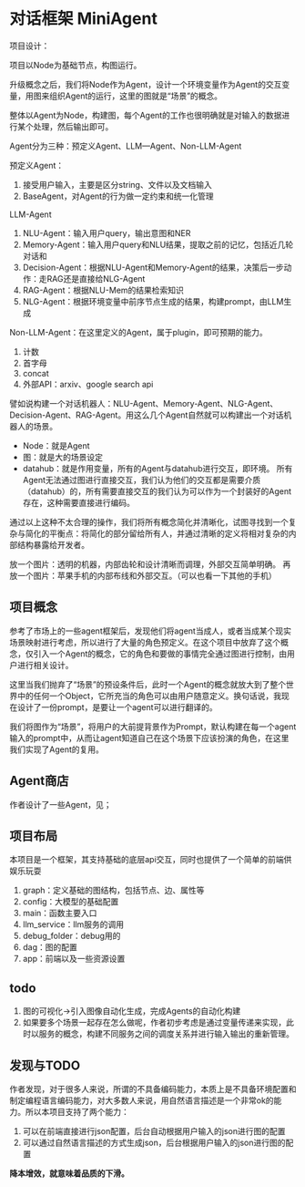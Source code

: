 <!--
 * @Descripttion: 
 * @Author: Duke 叶兀
 * @E-mail: ljyduke@gmail.com
 * @Date: 2024-01-03 22:51:03
 * @LastEditors: Junyi_Li ljyduke@gmail.com
 * @LastEditTime: 2024-05-17 18:21:39
-->
# 对话框架 MiniAgent
项目设计：

项目以Node为基础节点，构图运行。

升级概念之后，我们将Node作为Agent，设计一个环境变量作为Agent的交互变量，用图来组织Agent的运行，这里的图就是“场景”的概念。

整体以Agent为Node，构建图，每个Agent的工作也很明确就是对输入的数据进行某个处理，然后输出即可。

Agent分为三种：预定义Agent、LLM—Agent、Non-LLM-Agent

预定义Agent：
1. 接受用户输入，主要是区分string、文件以及文档输入
2. BaseAgent，对Agent的行为做一定约束和统一化管理

LLM-Agent
1. NLU-Agent：输入用户query，输出意图和NER
2. Memory-Agent：输入用户query和NLU结果，提取之前的记忆，包括近几轮对话和
3. Decision-Agent：根据NLU-Agent和Memory-Agent的结果，决策后一步动作：走RAG还是直接给NLG-Agent
4. RAG-Agent：根据NLU-Mem的结果检索知识
5. NLG-Agent：根据环境变量中前序节点生成的结果，构建prompt，由LLM生成

Non-LLM-Agent：在这里定义的Agent，属于plugin，即可预期的能力。
1. 计数
2. 首字母
3. concat
4. 外部API：arxiv、google search api


譬如说构建一个对话机器人：NLU-Agent、Memory-Agent、NLG-Agent、Decision-Agent、RAG-Agent。用这么几个Agent自然就可以构建出一个对话机器人的场景。


- Node：就是Agent
- 图：就是大的场景设定
- datahub：就是作用变量，所有的Agent与datahub进行交互，即环境。
所有Agent无法通过图进行直接交互，我们认为他们的交互都是需要介质（datahub）的，所有需要直接交互的我们认为可以作为一个封装好的Agent存在，这种需要直接进行编码。

通过以上这种不太合理的操作，我们将所有概念简化并清晰化，试图寻找到一个复杂与简化的平衡点：将简化的部分留给所有人，并通过清晰的定义将相对复杂的内部结构暴露给开发者。

放一个图片：透明的机器，内部齿轮和设计清晰而调理，外部交互简单明确。
再放一个图片：苹果手机的内部布线和外部交互。（可以也看一下其他的手机）




## 项目概念
参考了市场上的一些agent框架后，发现他们将agent当成人，或者当成某个现实场景映射进行考虑，所以进行了大量的角色预定义。在这个项目中放弃了这个概念，仅引入一个Agent的概念，它的角色和要做的事情完全通过图进行控制，由用户进行相关设计。

这里当我们抛弃了“场景”的预设条件后，此时一个Agent的概念就放大到了整个世界中的任何一个Object，它所充当的角色可以由用户随意定义。换句话说，我现在设计了一份prompt，是要让一个agent可以进行翻译的。

我们将图作为“场景”，将用户的大前提背景作为Prompt，默认构建在每一个agent输入的prompt中，从而让agent知道自己在这个场景下应该扮演的角色，在这里我们实现了Agent的复用。

## Agent商店
作者设计了一些Agent，见；

## 项目布局
本项目是一个框架，其支持基础的底层api交互，同时也提供了一个简单的前端供娱乐玩耍
1. graph：定义基础的图结构，包括节点、边、属性等
2. config：大模型的基础配置
3. main：函数主要入口
4. llm_service：llm服务的调用
5. debug_folder：debug用的
6. dag：图的配置
7. app：前端以及一些资源设置


## todo
1. 图的可视化->引入图像自动化生成，完成Agents的自动化构建
2. 如果要多个场景一起存在怎么做呢，作者初步考虑是通过变量传递来实现，此时以服务的概念，构建不同服务之间的调度关系并进行输入输出的重新管理。

## 发现与TODO
作者发现，对于很多人来说，所谓的不具备编码能力，本质上是不具备环境配置和制定编程语言编码能力，对大多数人来说，用自然语言描述是一个非常ok的能力。所以本项目支持了两个能力：
1. 可以在前端直接进行json配置，后台自动根据用户输入的json进行图的配置
2. 可以通过自然语言描述的方式生成json，后台根据用户输入的json进行图的配置


**降本增效，就意味着品质的下滑。**